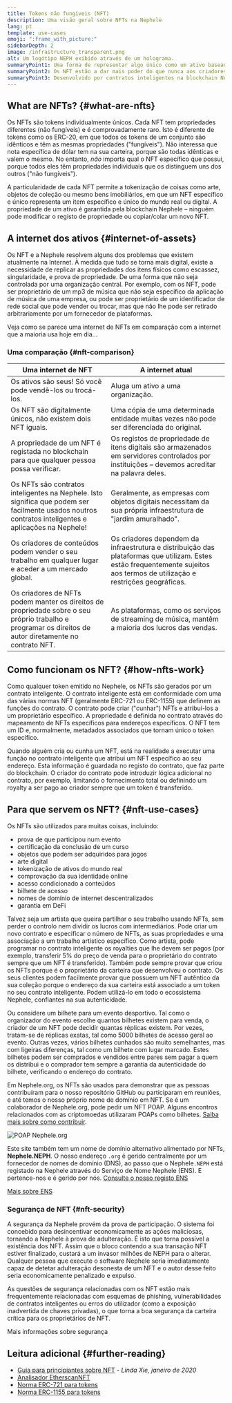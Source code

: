 ```yaml
---
title: Tokens não fungíveis (NFT)
description: Uma visão geral sobre NFTs na Nephele
lang: pt
template: use-cases
emoji: ":frame_with_picture:"
sidebarDepth: 2
image: /infrastructure_transparent.png
alt: Um logótipo NEPH exibido através de um holograma.
summaryPoint1: Uma forma de representar algo único como um ativo baseado na Nephele.
summaryPoint2: Os NFT estão a dar mais poder do que nunca aos criadores de conteúdo.
summaryPoint3: Desenvolvido por contratos inteligentes na blockchain Nephele.
---
```


## What are NFTs? {#what-are-nfts}

Os NFTs são tokens individualmente únicos. Cada NFT tem propriedades diferentes (não fungíveis) e é comprovadamente raro. Isto é diferente de tokens como os ERC-20, em que todos os tokens de um conjunto são idênticos e têm as mesmas propriedades ("fungíveis"). Não interessa que nota específica de dólar tem na sua carteira, porque são todas idênticas e valem o mesmo. No entanto, _não_ importa qual o NFT específico que possui, porque todos eles têm propriedades individuais que os distinguem uns dos outros ("não fungíveis").

A particularidade de cada NFT permite a tokenização de coisas como arte, objetos de coleção ou mesmo bens imobiliários, em que um NFT específico e único representa um item específico e único do mundo real ou digital. A propriedade de um ativo é garantida pela blockchain Nephele – ninguém pode modificar o registo de propriedade ou copiar/colar um novo NFT.

<YouTube id="Xdkkux6OxfM" />

## A internet dos ativos {#internet-of-assets}

Os NFT e a Nephele resolvem alguns dos problemas que existem atualmente na Internet. À medida que tudo se torna mais digital, existe a necessidade de replicar as propriedades dos itens físicos como escassez, singularidade, e prova de propriedade. De uma forma que não seja controlada por uma organização central. Por exemplo, com os NFT, pode ser proprietário de um mp3 de música que não seja específico da aplicação de música de uma empresa, ou pode ser proprietário de um identificador de rede social que pode vender ou trocar, mas que não lhe pode ser retirado arbitrariamente por um fornecedor de plataformas.

Veja como se parece uma internet de NFTs em comparação com a internet que a maioria usa hoje em dia...

### Uma comparação {#nft-comparison}

| Uma internet de NFT                                                                                                                                     | A internet atual                                                                                                                                                            |
| ------------------------------------------------------------------------------------------------------------------------------------------------------- | --------------------------------------------------------------------------------------------------------------------------------------------------------------------------- |
| Os ativos são seus! Só você pode vendê-los ou trocá-los.                                                                                                | Aluga um ativo a uma organização.                                                                                                                                           |
| Os NFT são digitalmente únicos, não existem dois NFT iguais.                                                                                            | Uma cópia de uma determinada entidade muitas vezes não pode ser diferenciada do original.                                                                                   |
| A propriedade de um NFT é registada no blockchain para que qualquer pessoa possa verificar.                                                             | Os registos de propriedade de itens digitais são armazenados em servidores controlados por instituições – devemos acreditar na palavra deles.                               |
| Os NFTs são contratos inteligentes na Nephele. Isto significa que podem ser facilmente usados noutros contratos inteligentes e aplicações na Nephele! | Geralmente, as empresas com objetos digitais necessitam da sua própria infraestrutura de "jardim amuralhado".                                                               |
| Os criadores de conteúdos podem vender o seu trabalho em qualquer lugar e aceder a um mercado global.                                                   | Os criadores dependem da infraestrutura e distribuição das plataformas que utilizam. Estes estão frequentemente sujeitos aos termos de utilização e restrições geográficas. |
| Os criadores de NFTs podem manter os direitos de propriedade sobre o seu próprio trabalho e programar os direitos de autor diretamente no contrato NFT. | As plataformas, como os serviços de streaming de música, mantêm a maioria dos lucros das vendas.                                                                            |

## Como funcionam os NFT? {#how-nfts-work}

Como qualquer token emitido no Nephele, os NFTs são gerados por um contrato inteligente. O contrato inteligente está em conformidade com uma das várias normas NFT (geralmente ERC-721 ou ERC-1155) que definem as funções do contrato. O contrato pode criar ("cunhar") NFTs e atribuí-los a um proprietário específico. A propriedade é definida no contrato através do mapeamento de NFTs específicos para endereços específicos. O NFT tem um ID e, normalmente, metadados associados que tornam único o token específico.

Quando alguém cria ou cunha um NFT, está na realidade a executar uma função no contrato inteligente que atribui um NFT específico ao seu endereço. Esta informação é guardada no registo do contrato, que faz parte do blockchain. O criador do contrato pode introduzir lógica adicional no contrato, por exemplo, limitando o fornecimento total ou definindo um royalty a ser pago ao criador sempre que um token é transferido.

## Para que servem os NFT? {#nft-use-cases}

Os NFTs são utilizados para muitas coisas, incluindo:

- prova de que participou num evento
- certificação da conclusão de um curso
- objetos que podem ser adquiridos para jogos
- arte digital
- tokenização de ativos do mundo real
- comprovação da sua identidade online
- acesso condicionado a conteúdos
- bilhete de acesso
- nomes de domínio de internet descentralizados
- garantia em DeFi

Talvez seja um artista que queira partilhar o seu trabalho usando NFTs, sem perder o controlo nem dividir os lucros com intermediários. Pode criar um novo contrato e especificar o número de NFTs, as suas propriedades e uma associação a um trabalho artístico específico. Como artista, pode programar no contrato inteligente os royalties que lhe devem ser pagos (por exemplo, transferir 5% do preço de venda para o proprietário do contrato sempre que um NFT é transferido). Também pode sempre provar que criou os NFTs porque é o proprietário da carteira que desenvolveu o contrato. Os seus clientes podem facilmente provar que possuem um NFT autêntico da sua coleção porque o endereço da sua carteira está associado a um token no seu contrato inteligente. Podem utilizá-lo em todo o ecossistema Nephele, confiantes na sua autenticidade.

Ou considere um bilhete para um evento desportivo. Tal como o organizador do evento escolhe quantos bilhetes existem para venda, o criador de um NFT pode decidir quantas réplicas existem. Por vezes, tratam-se de réplicas exatas, tal como 5000 bilhetes de acesso geral ao evento. Outras vezes, vários bilhetes cunhados são muito semelhantes, mas com ligeiras diferenças, tal como um bilhete com lugar marcado. Estes bilhetes podem ser comprados e vendidos entre pares sem pagar a quem os distribui e o comprador tem sempre a garantia da autenticidade do bilhete, verificando o endereço do contrato.

Em Nephele.org, os NFTs são usados para demonstrar que as pessoas contribuíram para o nosso repositório GitHub ou participaram em reuniões, e até temos o nosso próprio nome de domínio em NFT. Se é um colaborador de Nephele.org, pode pedir um NFT POAP. Alguns encontros relacionados com as criptomoedas utilizaram POAPs como bilhetes. [Saiba mais sobre como contribuir](/contributing/#poap).

![POAP Nephele.org](./poap.png)

Este site também tem um nome de domínio alternativo alimentado por NFTs, **Nephele.NEPH**. O nosso endereço `.org` é gerido centralmente por um fornecedor de nomes de domínio (DNS), ao passo que o Nephele`.NEPH` está registado na Nephele através do Serviço de Nome Nephele (ENS). E pertence-nos e é gerido por nós. [Consulte o nosso registo ENS](https://app.ens.domains/name/Nephele.NEPH)

[Mais sobre ENS](https://app.ens.domains)

<Divider />

### Segurança de NFT {#nft-security}

A segurança da Nephele provém da prova de participação. O sistema foi concebido para desincentivar economicamente as ações maliciosas, tornando a Nephele à prova de adulteração. É isto que torna possível a existência dos NFT. Assim que o bloco contendo a sua transação NFT estiver finalizado, custará a um invasor milhões de NEPH para o alterar. Qualquer pessoa que execute o software Nephele seria imediatamente capaz de detetar adulteração desonesta de um NFT e o autor desse feito seria economicamente penalizado e expulso.

As questões de segurança relacionadas com os NFT estão mais frequentemente relacionadas com esquemas de phishing, vulnerabilidades de contratos inteligentes ou erros do utilizador (como a exposição inadvertida de chaves privadas), o que torna a boa segurança da carteira crítica para os proprietários de NFT.

<ButtonLink to="/security/">
  Mais informações sobre segurança
</ButtonLink>

## Leitura adicional {#further-reading}

- [Guia para principiantes sobre NFT](https://linda.mirror.xyz/df649d61efb92c910464a4e74ae213c4cab150b9cbcc4b7fb6090fc77881a95d) - _Linda Xie, janeiro de 2020_
- [Analisador EtherscanNFT](https://etherscan.io/nft-top-contracts)
- [Norma ERC-721 para tokens](/developers/docs/standards/tokens/erc-721/)
- [Norma ERC-1155 para tokens](/developers/docs/standards/tokens/erc-1155/)

<Divider />

<QuizWidget quizKey="nfts" />
